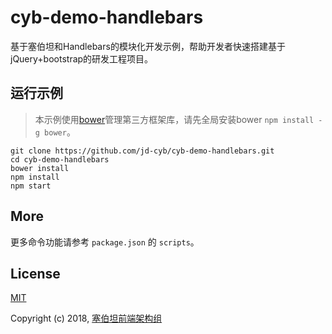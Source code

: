 # cyb-demo-handlebars

基于塞伯坦和Handlebars的模块化开发示例，帮助开发者快速搭建基于jQuery+bootstrap的研发工程项目。

## 运行示例

> 本示例使用[bower](https://bower.io/)管理第三方框架库，请先全局安装bower `npm install -g bower`。

```
git clone https://github.com/jd-cyb/cyb-demo-handlebars.git
cd cyb-demo-handlebars
bower install
npm install
npm start
```
## More

更多命令功能请参考 `package.json` 的 `scripts`。

## License

[MIT](http://opensource.org/licenses/MIT)

Copyright (c) 2018, [塞伯坦前端架构组](https://github.com/jd-cyb)


